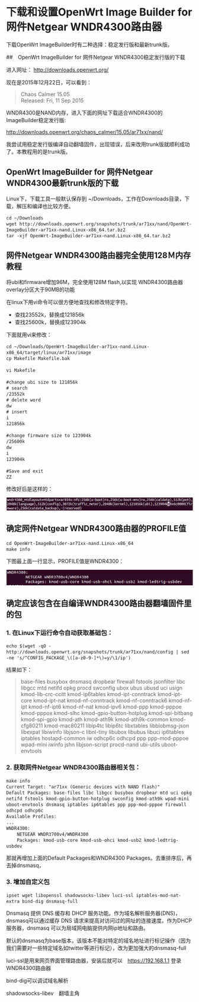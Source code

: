 下载和设置OpenWrt Image Builder for 网件Netgear WNDR4300路由器
==========================================================

下载OpenWrt ImageBuilder时有二种选择：稳定发行版和最新trunk版。

##　OpenWrt ImageBuilder for 网件Netgear WNDR4300稳定发行版的下载

进入网址： http://downloads.openwrt.org/

现在是2015年12月22日，可以看到：

>Chaos Calmer 15.05  
>Released: Fri, 11 Sep 2015

WNDR4300是NAND内存，进入下面的网址下载适合WNDR4300的ImageBuilder稳定发行版:

http://downloads.openwrt.org/chaos_calmer/15.05/ar71xx/nand/

我尝试用稳定发行版编译自动翻墙固件，出现错误，后来改用trunk版就顺利成功了。本教程用的是trunk版。

## OpenWrt ImageBuilder for 网件Netgear WNDR4300最新trunk版的下载

Linux下，下载工具一般默认保存到 ~/Downloads，工作在Downloads目录，下载，解压和编译也比较方便。

	cd ~/Downloads
	wget http://downloads.openwrt.org/snapshots/trunk/ar71xx/nand/OpenWrt-ImageBuilder-ar71xx-nand.Linux-x86_64.tar.bz2
	tar -xjf OpenWrt-ImageBuilder-ar71xx-nand.Linux-x86_64.tar.bz2 
	

## 网件Netgear WNDR4300路由器完全使用128Ｍ内存教程

将ubi和firmware增加96M，完全使用128M flash,以实现 WNDR4300路由器 overlay分区大于90MB的功能

在linux下用vi命令可以很方便地查找和修改特定字符。

- 查找23552k，替换成121856k  
- 查找25600k，替换成123904k

下面就用vi来修改：

	cd ~/Downloads/OpenWrt-ImageBuilder-ar71xx-nand.Linux-x86_64/target/linux/ar71xx/image
	cp Makefile Makefile.bak

	vi Makefile
	
	#change ubi size to 121856k	
	# search
	/23552k
	# delete word
	dw
	# insert
	i
	121856k
	
	#change firmware size to 123904k
	/25600k
	dw
	i
	123904k
	
	#Save and exit
	ZZ

修改好后是这样的：  

![](images/1.modifiy-firmware-space.png)	
	
	
## 确定网件Netgear WNDR4300路由器的PROFILE值

	cd OpenWrt-ImageBuilder-ar71xx-nand.Linux-x86_64
	make info

下图最上面一行显示，PROFILE值是WNDR4300：

![](images/1.profile-netgear-wndr4300.png)


## 确定应该包含在自编译WNDR4300路由器翻墙固件里的包

### 1. 在Linux下运行命令自动获取基础包：

	echo $(wget -qO - http://downloads.openwrt.org/snapshots/trunk/ar71xx/nand/config | sed -ne 's/^CONFIG_PACKAGE_\([a-z0-9-]*\)=y/\1/ip')


结果如下：

> base-files busybox dnsmasq dropbear firewall fstools jsonfilter libc libgcc mtd netifd opkg procd swconfig ubox ubus ubusd uci usign kmod-lib-crc-ccitt kmod-ip6tables kmod-ipt-conntrack kmod-ipt-core kmod-ipt-nat kmod-nf-conntrack kmod-nf-conntrack6 kmod-nf-ipt kmod-nf-ipt6 kmod-nf-nat kmod-ipv6 kmod-ppp kmod-pppoe kmod-pppox kmod-slhc kmod-gpio-button-hotplug kmod-spi-bitbang kmod-spi-gpio kmod-ath kmod-ath9k kmod-ath9k-common kmod-cfg80211 kmod-mac80211 libip4tc libip6tc libxtables libblobmsg-json libexpat libiwinfo libjson-c libnl-tiny libubox libubus libuci ip6tables iptables hostapd-common iw odhcp6c odhcpd ppp ppp-mod-pppoe wpad-mini iwinfo jshn libjson-script procd-nand ubi-utils uboot-envtools


### 2. 获取网件Netgear WNDR4300路由器相关包：
	
	make info
	Current Target: "ar71xx (Generic devices with NAND flash)"
	Default Packages: base-files libc libgcc busybox dropbear mtd uci opkg netifd fstools kmod-gpio-button-hotplug swconfig kmod-ath9k wpad-mini uboot-envtools dnsmasq iptables ip6tables ppp ppp-mod-pppoe firewall odhcpd odhcp6c
	Available Profiles:
	...
	WNDR4300:
		NETGEAR WNDR3700v4/WNDR4300
		Packages: kmod-usb-core kmod-usb-ohci kmod-usb2 kmod-ledtrig-usbdev

	
那就再增加上面的Default Packages和WNDR4300 Packages。去重排序后，再去掉dnsmasq，

### 3. 增加自定义包

	ipset wget libopenssl shadowsocks-libev luci-ssl iptables-mod-nat-extra bind-dig dnsmasq-full

Dnsmasq 提供 DNS 缓存和 DHCP 服务功能。作为域名解析服务器(DNS)，dnsmasq可以通过缓存 DNS 请求来提高对访问过的网址的连接速度。作为DHCP 服务器，dnsmasq 可以为局域网电脑提供内网ip地址和路由。

默认的dnsmasq为base版本，该版本不能对特定的域名地址进行标记操作（因为我们需要对一些特定域名如twitter等进行标记），改为更加强大的dnsmasq-full

luci-ssl是用来网页界面管理路由器，安装后就可以　https://192.168.1.1 登录WNDR4300路由器

bind-dig可以调试域名解析

shadowsocks-libev　翻墙主角
